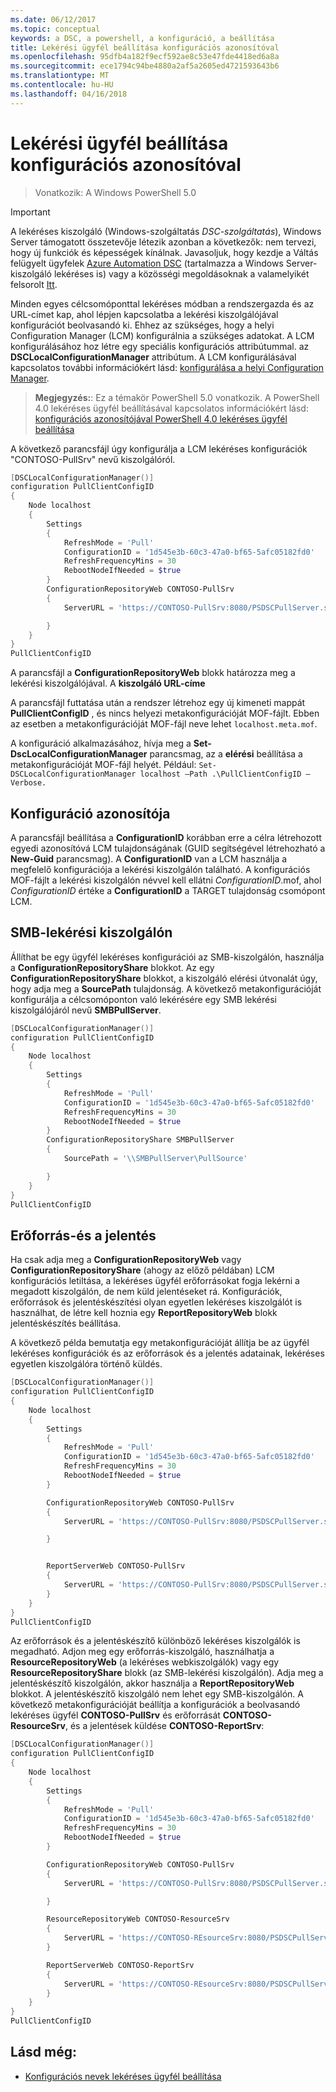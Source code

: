 ```yaml
---
ms.date: 06/12/2017
ms.topic: conceptual
keywords: a DSC, a powershell, a konfiguráció, a beállítása
title: Lekérési ügyfél beállítása konfigurációs azonosítóval
ms.openlocfilehash: 95dfb4a182f9ecf592ae8c53e47fde4418ed6a8a
ms.sourcegitcommit: ece1794c94be4880a2af5a2605ed4721593643b6
ms.translationtype: MT
ms.contentlocale: hu-HU
ms.lasthandoff: 04/16/2018
---
```

# <a name="setting-up-a-pull-client-using-configuration-id"></a>Lekérési ügyfél beállítása konfigurációs azonosítóval

> Vonatkozik: A Windows PowerShell 5.0

> [!IMPORTANT]
> A lekéréses kiszolgáló (Windows-szolgáltatás *DSC-szolgáltatás*), Windows Server támogatott összetevője létezik azonban a következők: nem tervezi, hogy új funkciók és képességek kínálnak. Javasoljuk, hogy kezdje a Váltás felügyelt ügyfelek [Azure Automation DSC](/azure/automation/automation-dsc-getting-started) (tartalmazza a Windows Server-kiszolgáló lekéréses is) vagy a közösségi megoldásoknak a valamelyikét felsorolt [Itt](pullserver.md#community-solutions-for-pull-service).

Minden egyes célcsomóponttal lekéréses módban a rendszergazda és az URL-címet kap, ahol lépjen kapcsolatba a lekérési kiszolgálójával konfigurációt beolvasandó ki. Ehhez az szükséges, hogy a helyi Configuration Manager (LCM) konfigurálnia a szükséges adatokat. A LCM konfigurálásához hoz létre egy speciális konfigurációs attribútummal. az **DSCLocalConfigurationManager** attribútum. A LCM konfigurálásával kapcsolatos további információkért lásd: [konfigurálása a helyi Configuration Manager](metaConfig.md).

> **Megjegyzés:**: Ez a témakör PowerShell 5.0 vonatkozik. A PowerShell 4.0 lekéréses ügyfél beállításával kapcsolatos információkért lásd: [konfigurációs azonosítójával PowerShell 4.0 lekéréses ügyfél beállítása](pullClientConfigID4.md)

A következő parancsfájl úgy konfigurálja a LCM lekéréses konfigurációk "CONTOSO-PullSrv" nevű kiszolgálóról.

```powershell
[DSCLocalConfigurationManager()]
configuration PullClientConfigID
{
    Node localhost
    {
        Settings
        {
            RefreshMode = 'Pull'
            ConfigurationID = '1d545e3b-60c3-47a0-bf65-5afc05182fd0'
            RefreshFrequencyMins = 30
            RebootNodeIfNeeded = $true
        }
        ConfigurationRepositoryWeb CONTOSO-PullSrv
        {
            ServerURL = 'https://CONTOSO-PullSrv:8080/PSDSCPullServer.svc'

        }
    }
}
PullClientConfigID
```

A parancsfájl a **ConfigurationRepositoryWeb** blokk határozza meg a lekérési kiszolgálójával. A **kiszolgáló URL-címe**

A parancsfájl futtatása után a rendszer létrehoz egy új kimeneti mappát **PullClientConfigID** , és nincs helyezi metakonfigurációját MOF-fájlt. Ebben az esetben a metakonfigurációját MOF-fájl neve lehet `localhost.meta.mof`.

A konfiguráció alkalmazásához, hívja meg a **Set-DscLocalConfigurationManager** parancsmag, az a **elérési** beállítása a metakonfigurációját MOF-fájl helyét. Például: `Set-DSCLocalConfigurationManager localhost –Path .\PullClientConfigID –Verbose.`

## <a name="configuration-id"></a>Konfiguráció azonosítója

A parancsfájl beállítása a **ConfigurationID** korábban erre a célra létrehozott egyedi azonosítóvá LCM tulajdonságának (GUID segítségével létrehozható a **New-Guid** parancsmag). A **ConfigurationID** van a LCM használja a megfelelő konfigurációja a lekérési kiszolgálón található. A konfigurációs MOF-fájlt a lekérési kiszolgálón névvel kell ellátni _ConfigurationID_.mof, ahol _ConfigurationID_ értéke a **ConfigurationID** a TARGET tulajdonság csomópont LCM.

## <a name="smb-pull-server"></a>SMB-lekérési kiszolgálón

Állíthat be egy ügyfél lekéréses konfigurációi az SMB-kiszolgálón, használja a **ConfigurationRepositoryShare** blokkot. Az egy **ConfigurationRepositoryShare** blokkot, a kiszolgáló elérési útvonalát úgy, hogy adja meg a **SourcePath** tulajdonság. A következő metakonfigurációját konfigurálja a célcsomóponton való lekérésére egy SMB lekérési kiszolgálójáról nevű **SMBPullServer**.

```powershell
[DSCLocalConfigurationManager()]
configuration PullClientConfigID
{
    Node localhost
    {
        Settings
        {
            RefreshMode = 'Pull'
            ConfigurationID = '1d545e3b-60c3-47a0-bf65-5afc05182fd0'
            RefreshFrequencyMins = 30
            RebootNodeIfNeeded = $true
        }
        ConfigurationRepositoryShare SMBPullServer
        {
            SourcePath = '\\SMBPullServer\PullSource'

        }
    }
}
PullClientConfigID
```

## <a name="resource-and-report-servers"></a>Erőforrás-és a jelentés

Ha csak adja meg a **ConfigurationRepositoryWeb** vagy **ConfigurationRepositoryShare** (ahogy az előző példában) LCM konfigurációs letiltása, a lekéréses ügyfél erőforrásokat fogja lekérni a megadott kiszolgálón, de nem küld jelentéseket rá. Konfigurációk, erőforrások és jelentéskészítési olyan egyetlen lekéréses kiszolgálót is használhat, de létre kell hoznia egy **ReportRepositoryWeb** blokk jelentéskészítés beállítása.

A következő példa bemutatja egy metakonfigurációját állítja be az ügyfél lekéréses konfigurációk és az erőforrások és a jelentés adatainak, lekéréses egyetlen kiszolgálóra történő küldés.

```powershell
[DSCLocalConfigurationManager()]
configuration PullClientConfigID
{
    Node localhost
    {
        Settings
        {
            RefreshMode = 'Pull'
            ConfigurationID = '1d545e3b-60c3-47a0-bf65-5afc05182fd0'
            RefreshFrequencyMins = 30
            RebootNodeIfNeeded = $true
        }

        ConfigurationRepositoryWeb CONTOSO-PullSrv
        {
            ServerURL = 'https://CONTOSO-PullSrv:8080/PSDSCPullServer.svc'

        }


        ReportServerWeb CONTOSO-PullSrv
        {
            ServerURL = 'https://CONTOSO-PullSrv:8080/PSDSCPullServer.svc'
        }
    }
}
PullClientConfigID
```

Az erőforrások és a jelentéskészítő különböző lekéréses kiszolgálók is megadható. Adjon meg egy erőforrás-kiszolgáló, használhatja a **ResourceRepositoryWeb** (a lekéréses webkiszolgálók) vagy egy **ResourceRepositoryShare** blokk (az SMB-lekérési kiszolgálón).
Adja meg a jelentéskészítő kiszolgálón, akkor használja a **ReportRepositoryWeb** blokkot. A jelentéskészítő kiszolgáló nem lehet egy SMB-kiszolgálón.
A következő metakonfigurációját beállítja a konfigurációk a beolvasandó lekéréses ügyfél **CONTOSO-PullSrv** és erőforrását **CONTOSO-ResourceSrv**, és a jelentések küldése  **CONTOSO-ReportSrv**:

```powershell
[DSCLocalConfigurationManager()]
configuration PullClientConfigID
{
    Node localhost
    {
        Settings
        {
            RefreshMode = 'Pull'
            ConfigurationID = '1d545e3b-60c3-47a0-bf65-5afc05182fd0'
            RefreshFrequencyMins = 30
            RebootNodeIfNeeded = $true
        }

        ConfigurationRepositoryWeb CONTOSO-PullSrv
        {
            ServerURL = 'https://CONTOSO-PullSrv:8080/PSDSCPullServer.svc'

        }

        ResourceRepositoryWeb CONTOSO-ResourceSrv
        {
            ServerURL = 'https://CONTOSO-REsourceSrv:8080/PSDSCPullServer.svc'
        }

        ReportServerWeb CONTOSO-ReportSrv
        {
            ServerURL = 'https://CONTOSO-REsourceSrv:8080/PSDSCPullServer.svc'
        }
    }
}
PullClientConfigID
```

## <a name="see-also"></a>Lásd még:

* [Konfigurációs nevek lekéréses ügyfél beállítása](pullClientConfigNames.md)